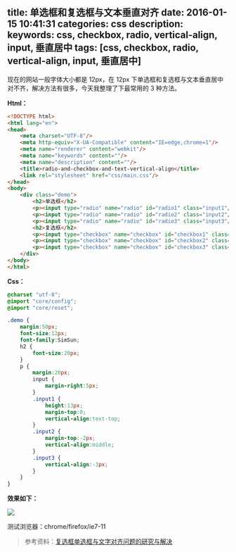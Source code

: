 title: 单选框和复选框与文本垂直对齐
date: 2016-01-15 10:41:31
categories: css
description:
keywords: css, checkbox, radio, vertical-align, input, 垂直居中
tags: [css, checkbox, radio, vertical-align, input, 垂直居中]
---

现在的网站一般字体大小都是 12px，在 12px 下单选框和复选框与文本垂直居中对不齐，解决方法有很多，今天我整理了下最常用的 3 种方法。
<!--more-->

**Html：**

``` html
<!DOCTYPE html>
<html lang="en">
<head>
    <meta charset="UTF-8"/>
    <meta http-equiv="X-UA-Compatible" content="IE=edge,chrome=1"/>
    <meta name="renderer" content="webkit"/>
    <meta name="keywords" content=""/>
    <meta name="description" content=""/>
    <title>radio-and-checkbox-and-text-vertical-align</title>
    <link rel="stylesheet" href="css/main.css"/>
</head>
<body>
    <div class="demo">
        <h2>单选框</h2>
        <p><input type="radio" name="radio" id="radio1" class="input1"/><label for="radio1">解决方法一</label></p>
        <p><input type="radio" name="radio" id="radio2" class="input2"/><label for="radio2">解决方法二</label></p>
        <p><input type="radio" name="radio" id="radio3" class="input3"/><label for="radio3">解决方法三</label></p>
        <h2>复选框</h2>
        <p><input type="checkbox" name="checkbox" id="checkbox1" class="input1"/><label for="checkbox1">解决方法一</label></p>
        <p><input type="checkbox" name="checkbox" id="checkbox2" class="input2"/><label for="checkbox2">解决方法二</label></p>
        <p><input type="checkbox" name="checkbox" id="checkbox3" class="input3"/><label for="checkbox3">解决方法三</label></p>
    </div>
</body>
</html>
```

**Css：**

``` scss
@charset "utf-8";
@import "core/config";
@import "core/reset";

.demo {
    margin:50px;
    font-size:12px;
    font-family:SimSun;
    h2 {
        font-size:20px;
    }
    p {
        margin:20px;
        input {
            margin-right:5px;
        }
        .input1 {
            height:13px;
            margin-top:0;
            vertical-align:text-top;
        }
        .input2 {
            margin-top:-2px;
            vertical-align:middle;
        }
        .input3 {
            vertical-align:-3px;
        }
    }
}
```

**效果如下：**

![](http://7xn4vv.com1.z0.glb.clouddn.com/static/upload/2016/01/2.png)

测试浏览器：chrome/firefox/ie7-11

> 参考资料：[复选框单选框与文字对齐问题的研究与解决](http://www.zhangxinxu.com/wordpress/2009/08/%E5%A4%8D%E9%80%89%E6%A1%86%E6%88%96%E5%8D%95%E9%80%89%E6%A1%86%E4%B8%8E%E6%96%87%E5%AD%97%E5%AF%B9%E9%BD%90%E7%9A%84%E9%97%AE%E9%A2%98%E7%9A%84%E6%B7%B1%E5%85%A5%E7%A0%94%E7%A9%B6%E4%B8%8E%E4%B8%80/)